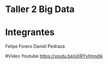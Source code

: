# Taller 2 Big Data
# Integrantes
  Felipe Forero
  Daniel Pedraza
  
  #Video Youtube
  https://youtu.be/oXRYvHnndjk
